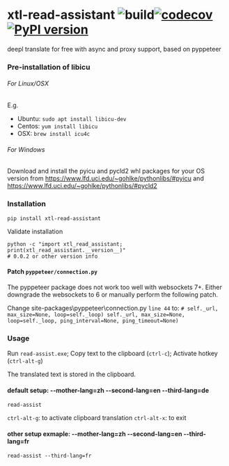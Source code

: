 # xtl-read-assistant ![build](https://github.com/ffreemt/xtl-read-assistant/workflows/build/badge.svg)[![codecov](https://codecov.io/gh/ffreemt/xtl-read-assistant/branch/master/graph/badge.svg)](https://codecov.io/gh/ffreemt/xtl-read-assistant)[![PyPI version](https://badge.fury.io/py/xtl-read-assistant.svg)](https://badge.fury.io/py/xtl-read-assistant)
deepl translate for free with async and proxy support, based on pyppeteer


### Pre-installation of libicu

###### For Linux/OSX

E.g.
* Ubuntu: `sudo apt install libicu-dev`
* Centos: `yum install libicu`
* OSX: `brew install icu4c`

###### For Windows

Download and install the pyicu and pycld2 whl packages for your OS version from https://www.lfd.uci.edu/~gohlke/pythonlibs/#pyicu and https://www.lfd.uci.edu/~gohlke/pythonlibs/#pycld2

### Installation
```pip install xtl-read-assistant```

Validate installation
```
python -c "import xtl_read_assistant; print(xtl_read_assistant.__version__)"
# 0.0.2 or other version info
```
#### Patch `pyppeteer/connection.py`

The pyppeteer package does not work too well with websockets 7+. Either downgrade the websockets to 6 or manually perform the following patch.

Change site-packages\pyppeteer\connection.py  `line 44`  to:
`
            # self._url, max_size=None, loop=self._loop)
            self._url, max_size=None, loop=self._loop, ping_interval=None, ping_timeout=None)
`

### Usage

Run `read-assist.exe`; Copy text to the clipboard (`ctrl-c`); Activate hotkey (`ctrl-alt-g`)

The translated text is stored in the clipboard.

#### default setup: --mother-lang=zh --second-lang=en --third-lang=de
`read-assist`

`ctrl-alt-g`: to activate clipboard translation
`ctrl-alt-x`: to exit

#### other setup exmaple: --mother-lang=zh --second-lang=en --third-lang=fr

`read-assist --third-lang=fr`
